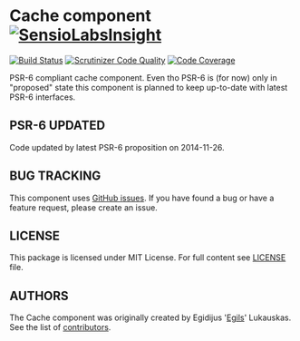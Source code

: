 Cache component [![SensioLabsInsight](https://insight.sensiolabs.com/projects/05e95414-b168-4580-9d37-70f10f07759f/small.png)](https://insight.sensiolabs.com/projects/05e95414-b168-4580-9d37-70f10f07759f)
===============

[![Build Status](https://travis-ci.org/egils/Cache.svg)](https://travis-ci.org/egils/Cache)
[![Scrutinizer Code Quality](https://scrutinizer-ci.com/g/egils/cache/badges/quality-score.png?b=master)](https://scrutinizer-ci.com/g/egils/cache/?branch=master)
[![Code Coverage](https://scrutinizer-ci.com/g/egils/cache/badges/coverage.png?b=master)](https://scrutinizer-ci.com/g/egils/cache/?branch=master)

PSR-6 compliant cache component. Even tho PSR-6 is (for now) only in "proposed" state this component is planned
to keep up-to-date with latest PSR-6 interfaces.

PSR-6 UPDATED
-------------

Code updated by latest PSR-6 proposition on 2014-11-26.

BUG TRACKING
------------

This component uses [GitHub issues](https://github.com/egils/Cache/issues). If you have found a bug or have a feature request, please create an issue.

LICENSE
-------

This package is licensed under MIT License. For full content see [LICENSE](https://github.com/egils/Cache/blob/master/LICENSE) file.

AUTHORS
-------

The Cache component was originally created by Egidijus '[Egils](https://github.com/egils)' Lukauskas. See the list of [contributors](https://github.com/egils/Cache/contributors).